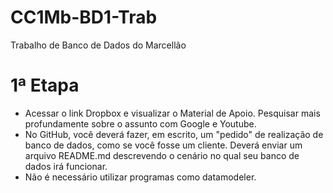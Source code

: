 # CC1Mb-BD1-Trab
Trabalho de Banco de Dados do Marcellão

# 1ª Etapa
- Acessar o link Dropbox e visualizar o Material de Apoio. Pesquisar mais profundamente sobre o assunto com Google e Youtube.
- No GitHub, você deverá fazer, em escrito, um "pedido" de realização de banco de dados, como se você fosse um cliente. Deverá enviar um arquivo README.md descrevendo o cenário no qual seu banco de dados irá funcionar.
- Não é necessário utilizar programas como datamodeler.
